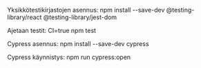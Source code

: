Yksikkötestikirjastojen asennus:
npm install --save-dev @testing-library/react @testing-library/jest-dom

Ajetaan testit:
CI=true npm test

Cypress asennus:
npm install --save-dev cypress

Cypress käynnistys:
npm run cypress:open